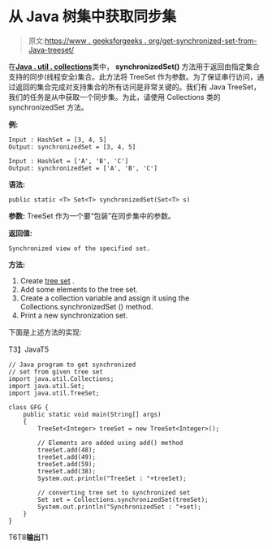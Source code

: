 # 从 Java 树集中获取同步集

> 原文:[https://www . geeksforgeeks . org/get-synchronized-set-from-Java-treeset/](https://www.geeksforgeeks.org/getting-synchronized-set-from-java-treeset/)

在[**Java . util . collections**](https://www.geeksforgeeks.org/collections-in-java-2/)类中， **synchronizedSet()** 方法用于返回由指定集合支持的同步(线程安全)集合。此方法将 TreeSet 作为参数。为了保证串行访问，通过返回的集合完成对支持集合的所有访问是非常关键的。我们有 Java TreeSet，我们的任务是从中获取一个同步集。为此，请使用 Collections 类的 synchronizedSet 方法。

**例:**

```
Input : HashSet = [3, 4, 5]
Output: synchronizedSet = [3, 4, 5]

Input : HashSet = ['A', 'B', 'C']
Output: synchronizedSet = ['A', 'B', 'C']
```

**语法:**

```
public static <T> Set<T> synchronizedSet(Set<T> s)
```

**参数:** TreeSet 作为一个要“包装”在同步集中的参数。

**返回值:**

```
Synchronized view of the specified set.
```

**方法:**

1.  Create [tree set](https://www.geeksforgeeks.org/treeset-in-java-with-examples/) .
2.  Add some elements to the tree set.
3.  Create a collection variable and assign it using the Collections.synchronizedSet () method.
4.  Print a new synchronization set.

下面是上述方法的实现:

T3】JavaT5

```
// Java program to get synchronized
// set from given tree set
import java.util.Collections;
import java.util.Set;
import java.util.TreeSet;

class GFG {
    public static void main(String[] args)
    {
        TreeSet<Integer> treeSet = new TreeSet<Integer>();

        // Elements are added using add() method
        treeSet.add(48);
        treeSet.add(49);
        treeSet.add(59);
        treeSet.add(38);
        System.out.println("TreeSet : "+treeSet);

        // converting tree set to synchronized set
        Set set = Collections.synchronizedSet(treeSet);
        System.out.println("SynchronizedSet : "+set);
    }
}
```

T6T8**输出**T1